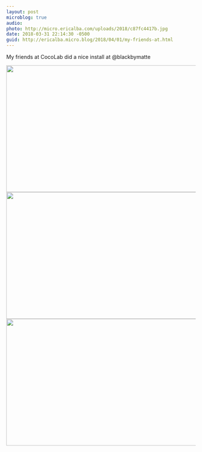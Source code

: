 ```yaml
---
layout: post
microblog: true
audio: 
photo: http://micro.ericalba.com/uploads/2018/c87fc4417b.jpg
date: 2018-03-31 22:14:30 -0500
guid: http://ericalba.micro.blog/2018/04/01/my-friends-at.html
---
```

My friends at CocoLab did a nice install at @blackbymatte

<img src="http://micro.ericalba.com/uploads/2018/4e46f72efc.jpg" width="600" height="337" /><img src="http://micro.ericalba.com/uploads/2018/a425fc27fe.jpg" width="600" height="337" /><img src="http://micro.ericalba.com/uploads/2018/c87fc4417b.jpg" width="600" height="337" />

